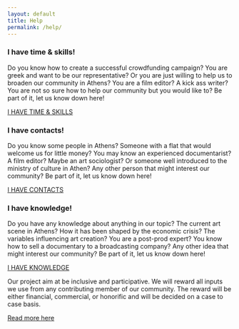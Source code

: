 ```yaml
---
layout: default
title: Help
permalink: /help/
---
```

<div class="container">
  <div class="row">
    <div class="col-xs-12 col-lg-4">
      <div class="help-item">
        <h3>
          I have <span>time & skills!</span>
        </h3>
        <p>
          Do you know how to create a successful crowdfunding campaign? You are greek and want to be our representative? Or you are just willing to help us to broaden our community in Athens? You are a film editor? A kick ass writer? You are not so sure how to help our community but you would like to? Be part of it, let us know down here!
        </p>
        <a href="https://goo.gl/forms/KrF76rTUqlX6dcJw2" class="btn-odyssey">I HAVE TIME & SKILLS</a>
      </div>
    </div>
    <div class="col-xs-12 col-lg-4">
      <div class="help-item">
        <h3>
          I have <span>contacts!</span>
        </h3>
        <p>
          Do you know some people in Athens? Someone with a flat that would welcome us for little money? You may know an experienced documentarist? A film editor? Maybe an art sociologist? Or someone well introduced to the ministry of culture in Athen? Any other person that might interest our community? Be part of it, let us know down here! 
        </p>
        <a href="https://goo.gl/forms/haIKOQ2JwLobbZK53" class="btn-odyssey">I HAVE CONTACTS</a>
      </div>
    </div>
    <div class="col-xs-12 col-lg-4">
      <div class="help-item">
        <h3>
          I have <span>knowledge!</span>
        </h3>
        <p>
          Do you have any knowledge about anything in our topic? The current art scene in Athens? How it has been shaped by the economic crisis? The variables influencing art creation? You are a post-prod expert? You know how to sell a documentary to a broadcasting company? Any other idea that might interest our community? Be part of it, let us know down here! 
        </p>
        <a href="https://goo.gl/forms/WEThoO6djQCeqLJQ2" class="btn-odyssey">I HAVE KNOWLEDGE</a>
      </div>
    </div>
  </div>
  <div class="row">
    <div class="col-xs-12 col-lg-4 col-lg-offset-4">
      <p>
        Our project aim at be inclusive and participative. We will reward all inputs we use from any contributing member of our community. The reward will be either financial, commercial, or honorific and will be decided on a case to case basis.
      </p>
      <a href="https://docs.google.com/document/d/1ImulktApLuYfmgs_aAUE3rBtHCaL8r0qTYiJY0wKcmw/edit?usp=sharing">
        Read more here
      </a>
    </div>
  </div>
</div>
